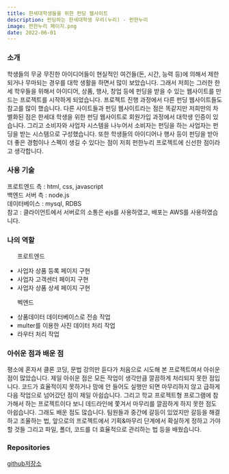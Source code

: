 ```yaml
---
title: 한세대학생들을 위한 펀딩 웹사이트
description: 펀딩하는 한세대학생 우리(누리) - 펀한누리
image: 펀한누리 페이지.png
date: 2022-06-01
---
```


<h3>소개</h3>
학생들의 무궁 무진한 아이디어들이 현실적인 여건들(돈, 시간, 능력 등)에 의해서 제한되거나 무마되는 경우를 대학 생활을 하면서 많이 보았습니다. 그래서 저희는 그러한 한세 학우들을 위해서 아이디어, 상품, 행사, 창업 등에 펀딩을 받을 수 있는 웹사이트를 만드는 프로젝트를 시작하게 되었습니다. 프로젝트 진행 과정에서 다른 펀딩 웹사이트들도 참고를 많이 했습니다. 다른 사이트들과 펀딩 웹사이트라는 점은 똑같지만 저희만의 차별화된 점은 한세대 학생을 위한 펀딩 웹사이트로 회원가입 과정에서 대학생 인증이 있습니다. 그리고 소비자와 사업자 시스템을 나누어서 소비자는 펀딩을 하는 사업자는 펀딩을 받는 시스템으로 구성했습니다. 또한 학생들의 아이디어나 행사 등이 펀딩을 받아 더 좋은 경험이나 스펙이 생길 수 있다는 점이 저희 펀한누리 프로젝트에 신선한 점이라고 생각합니다.

<h3>사용 기술</h3>
프로트엔드 측 : html, css, javascript<br />
백엔드 서버 측 : node.js<br />
데이터베이스 : mysql, RDBS<br />
참고 : 클라이언트에서 서버로의 소통은 ejs를 사용하였고, 배포는 AWS를 사용하였습니다.

<h3>나의 역할</h3>
<ul>
    <p>프로트엔드</p>
        <li>사업자 상품 등록 페이지 구현</li>
        <li>사업자 고객센터 페이지 구현</li>
        <li>사업자 상품 상세 페이지 구현</li>
    <p>벡엔드</p>
        <li>상품데이터 데이터베이스로 전송 작업</li>
        <li>multer를 이용한 사진 데이터 처리 작업</li>
        <li>라우터 처리 작업</li>
</ul>

<h3>아쉬운 점과 배운 점</h3>
평소에 혼자서 클론 코딩, 문법 강의만 듣다가 처음으로 시도해 본 프로젝트여서 아쉬운 점이 많았습니다. 제일 아쉬운 점은 모든 작업이 생각만큼 깔끔하게 처리되지 못한 점입니다. 코드가 효율적이지 못하거나 맘에 안 들어도 실행만 되면 마무리하지 않고 급하게 다음 작업으로 넘어갔던 점이 제일 아쉽습니다. 그리고 학교 프로젝트형 프로그램에 참가해서 하는 프로젝트이다 보니 데드라인에 쫓겨서 마무리를 깔끔하게 하지 못한 점도 아쉽습니다.
그래도 배운 점도 많습니다. 팀원들과 중간에 갈등이 있었지만 갈등을 해결하고 조율하는 법, 앞으로의 프로젝트에서 기획&마무리 단계에서 확실하게 정하고 가야 할 것들 그리고 파일, 폴더, 코드를 더 효율적으로 관리하는 법 등을 배웠습니다.

<h3>Repositories</h3>
<a href="https://github.com/ovo1234/champon_hw">github저장소<a/>

